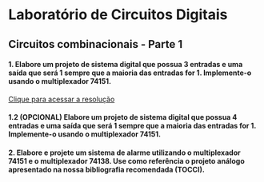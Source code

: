 # Laboratório de Circuitos Digitais

## Circuitos combinacionais - Parte 1
 
#### 1. Elabore um projeto de sistema digital que possua 3 entradas e uma saída que será 1 sempre que a maioria das entradas for 1. Implemente-o usando o multiplexador 74151.

[Clique para acessar a resolução](https://github.com/thearthurlima/aurora/tree/main/LABCD-aurora/circ-comb-mux-74151)

#### 1.2 (OPCIONAL) Elabore um projeto de sistema digital que possua 4 entradas e uma saída que será 1 sempre que a maioria das entradas for 1. Implemente-o usando o multiplexador 74151.

#### 2. Elabore e projete um sistema de alarme utilizando o multiplexador 74151 e o multiplexador 74138. Use como referência o projeto análogo apresentado na nossa bibliografia recomendada (TOCCI).
